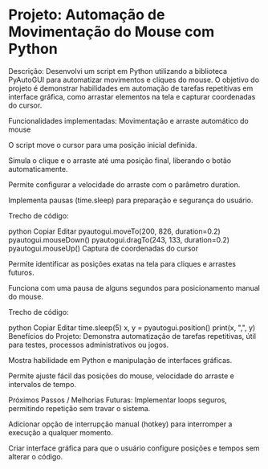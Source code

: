 # Projeto: Automação de Movimentação do Mouse com Python
Descrição:
Desenvolvi um script em Python utilizando a biblioteca PyAutoGUI para automatizar movimentos e cliques do mouse. O objetivo do projeto é demonstrar habilidades em automação de tarefas repetitivas em interface gráfica, como arrastar elementos na tela e capturar coordenadas do cursor.

Funcionalidades implementadas:
Movimentação e arraste automático do mouse

O script move o cursor para uma posição inicial definida.

Simula o clique e o arraste até uma posição final, liberando o botão automaticamente.

Permite configurar a velocidade do arraste com o parâmetro duration.

Implementa pausas (time.sleep) para preparação e segurança do usuário.

Trecho de código:

python
Copiar
Editar
pyautogui.moveTo(200, 826, duration=0.2)
pyautogui.mouseDown()
pyautogui.dragTo(243, 133, duration=0.2)
pyautogui.mouseUp()
Captura de coordenadas do cursor

Permite identificar as posições exatas na tela para cliques e arrastes futuros.

Funciona com uma pausa de alguns segundos para posicionamento manual do mouse.

Trecho de código:

python
Copiar
Editar
time.sleep(5)
x, y = pyautogui.position()
print(x, ",", y)
Benefícios do Projeto:
Demonstra automatização de tarefas repetitivas, útil para testes, processos administrativos ou jogos.

Mostra habilidade em Python e manipulação de interfaces gráficas.

Permite ajuste fácil das posições do mouse, velocidade do arraste e intervalos de tempo.

Próximos Passos / Melhorias Futuras:
Implementar loops seguros, permitindo repetição sem travar o sistema.

Adicionar opção de interrupção manual (hotkey) para interromper a execução a qualquer momento.

Criar interface gráfica para que o usuário configure posições e tempos sem alterar o código.

